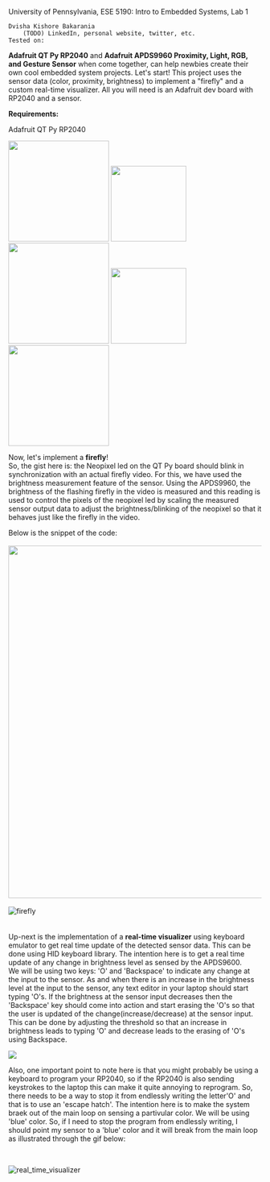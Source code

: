 University of Pennsylvania, ESE 5190: Intro to Embedded Systems, Lab 1

    Dvisha Kishore Bakarania
        (TODO) LinkedIn, personal website, twitter, etc.
    Tested on: 

**Adafruit QT Py RP2040** and **Adafruit APDS9960 Proximity, Light, RGB, and Gesture Sensor** when come together, can help newbies create their own cool embedded system projects. Let's start! This project uses the sensor data (color, proximity, brightness) to implement a "firefly" and a custom real-time visualizer. All you will need is an Adafruit dev board with RP2040 and a sensor.

**Requirements:**

Adafruit QT Py RP2040

<img src="https://circuitpython.org/assets/images/boards/large/adafruit_qtpy_rp2040.jpg" width="200" height="200"> <img src="https://upload.wikimedia.org/wikipedia/commons/thumb/9/9e/Plus_symbol.svg/1200px-Plus_symbol.svg.png" width="150" heigth="150"> <img src="https://cdn-shop.adafruit.com/970x728/3595-04.jpg" width="200" height="200"> <img src="https://upload.wikimedia.org/wikipedia/commons/thumb/9/9e/Plus_symbol.svg/1200px-Plus_symbol.svg.png" width="150" heigth="150"> <img src="https://cdn1-shop.mikroe.com/img/product/wire-jumpers-female-to-female-15cm-10pcs/wire-jumpers-female-to-female-15cm-10pcs-thickbox_default-12x.jpg" width="200" heigth="200">

Now, let's implement a **firefly**!
<br />
So, the gist here is: the Neopixel led on the QT Py board should blink in synchronization with an actual firefly video. For this, we have used the brightness measurement feature of the sensor. Using the APDS9960, the brightness of the flashing firefly in the video is measured and this reading is used to control the pixels of the neopixel led by scaling the measured sensor output data to adjust the brightness/blinking of the neopixel so that it behaves just like the firefly in the video.

Below is the snippet of the code:
<br />
<br />
<img src="https://user-images.githubusercontent.com/114099174/192073633-bc447baf-d8e6-4d60-b762-73fb8102b8e6.png" width="700" height="700">
<br />
<br />
![firefly](https://user-images.githubusercontent.com/114099174/192074256-795b89fb-5ea0-4ec2-806f-01ca170b0bf9.gif)
<br />
<br />
<br />
Up-next is the implementation of a **real-time visualizer** using keyboard emulator to get real time update of the detected sensor data. This can be done using HID keyboard library. The intention here is to get a real time update of any change in brightness level as sensed by the APDS9600. 
<br />
We will be using two keys: 'O' and 'Backspace' to indicate any change at the input to the sensor. As and when there is an increase in the brightness level at the input to the sensor, any text editor in your laptop should start typing 'O's. If the brightness at the sensor input decreases then the 'Backspace' key should come into action and start erasing the 'O's so that the user is updated of the change(increase/decrease) at the sensor input. This can be done by adjusting the threshold so that an increase in brightness leads to typing 'O' and decrease leads to the erasing of 'O's using Backspace.

<img src="https://user-images.githubusercontent.com/114099174/192075855-50a8592a-ec6e-4c09-8542-c984ea2ff543.png">

Also, one important point to note here is that you might probably be using a keyboard to program your RP2040, so if the RP2040 is also sending keystrokes to the 
laptop this can make it quite annoying to reprogram. So, there needs to be a way to stop it from endlessly writing the letter'O' and that is to use an 'escape hatch'. The intention here is to make the system braek out of the main loop on sensing a partivular color. We will be using 'blue' color. So, if I need to stop the program from endlessly writing, I should point my sensor to a 'blue' color and it will break from the main loop as illustrated through the gif below:

<br />

![real_time_visualizer](https://user-images.githubusercontent.com/114099174/192076211-7a4b6884-7763-4f30-9867-19a6dc39a080.gif)



